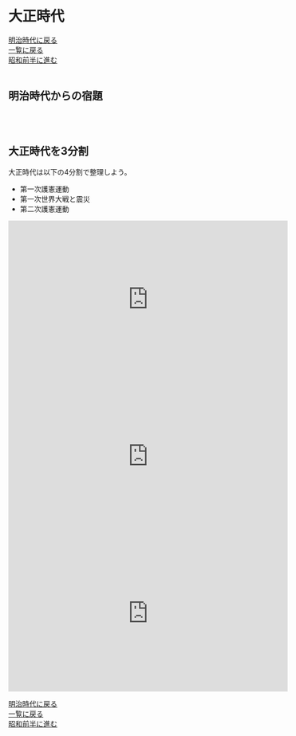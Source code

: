 # 大正時代

[明治時代に戻る]()<br>
[一覧に戻る](https://fujistudy.github.io/exam_preparation/)<br>
[昭和前半に進む](https://fujistudy.github.io/exam_preparation/showabeforeww2/showa0924.html)<br>
<br>

## 明治時代からの宿題

<br>
<br>

## 大正時代を3分割
大正時代は以下の4分割で整理しよう。<br>

* 第一次護憲運動<br>
* 第一次世界大戦と震災<br>
* 第二次護憲運動<br>

<div align="center"><iframe width="560" height="315" src="https://www.youtube.com/embed/8UX6CFXgwKk?si=E71Y37ztrGMpIMWs" title="YouTube video player" frameborder="0" allow="accelerometer; autoplay; clipboard-write; encrypted-media; gyroscope; picture-in-picture; web-share" allowfullscreen></iframe></div>

<div align="center"><iframe width="560" height="315" src="https://www.youtube.com/embed/PhHoCnRg1Yw?si=yxS7LUld1W2yD4j6" title="YouTube video player" frameborder="0" allow="accelerometer; autoplay; clipboard-write; encrypted-media; gyroscope; picture-in-picture; web-share" allowfullscreen></iframe></div>

<div align="center"><iframe width="560" height="315" src="https://www.youtube.com/embed/LFPiGzaycdc?si=-QQo1PLQklu8Ndt1" title="YouTube video player" frameborder="0" allow="accelerometer; autoplay; clipboard-write; encrypted-media; gyroscope; picture-in-picture; web-share" allowfullscreen></iframe></div>





<div align="center"></div>
<div align="center"></div>
<div align="center"></div>



[明治時代に戻る]()<br>
[一覧に戻る](https://fujistudy.github.io/exam_preparation/)<br>
[昭和前半に進む](https://fujistudy.github.io/exam_preparation/showabeforeww2/showa0924.html)